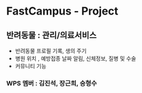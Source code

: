 # FastCampus - Project
 
## 반려동물 : 관리/의료서비스 

- 반려동물 프로필 기록, 생의 주기
- 병원 위치 , 예방접종 날짜 알림, 신체정보, 질병 및 수술
- 커뮤니티 기능

### WPS 멤버 : 김진석, 장근희, 승형수
